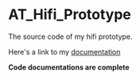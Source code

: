 # AT_Hifi_Prototype
The source code of my hifi prototype.

Here's a link to my [documentation](https://docs.google.com/document/d/1qus3GZbAonhU9J95dn-RqOhQy3cJybOiYbbgT7hA3tw/edit#)

**Code documentations are complete**
